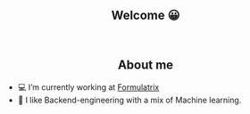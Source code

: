 <p align="center">

  <h2 align="center">Welcome 😀</h2>
  <br>
</p>

<h2 align="center">About me</h2>

- 💻 I’m currently working at [Formulatrix](https://formulatrix.com/)
- 🌱 I like Backend-engineering with a mix of Machine learning.
